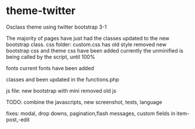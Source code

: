 theme-twitter
=============

Osclass theme using twitter bootstrap 3-1

The majority of pages have just had the classes updated to the new bootstrap class.
css folder:
custom.css has old style removed
new bootstrap css and theme css have been added
currently the unminified is being called by the script, until 100%

fonts
current fonts have been added

classes and been updated in the functions.php

js file:
new bootstrap with mini
removed old js

TODO: combine the javascripts, new screenshot, tests, language

fixes:
modal, drop downs, pagination,flash messages, custom fields in item-post,-edit
